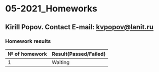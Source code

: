 # 05-2021_Homeworks
## Kirill Popov. Contact E-mail: kvpopov@lanit.ru
### Homework results
№ of homework | Result(Passed/Failed)
--------------|----------------------
1|Waiting
